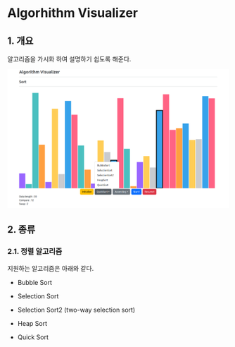# Algorhithm Visualizer

## 1. 개요

알고리즘을 가시화 하여 설명하기 쉽도록 해준다.

![](./documents/README-001.png)

## 2. 종류

### 2.1. 정렬 알고리즘

지원하는 알고리즘은 아래와 같다.

- Bubble Sort

- Selection Sort

- Selection Sort2 (two-way selection sort)

- Heap Sort

- Quick Sort